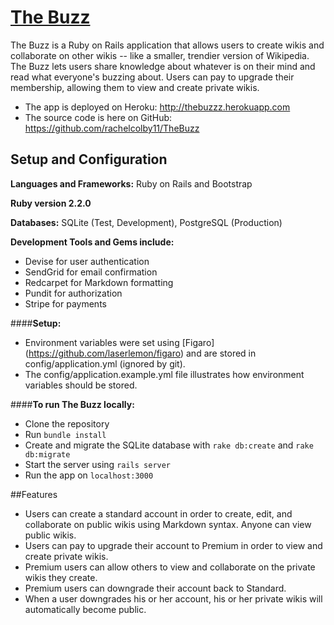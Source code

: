 # [The Buzz](http://thebuzzz.herokuapp.com)

The Buzz is a Ruby on Rails application that allows users to create wikis and collaborate on other wikis -- like a smaller, trendier version of Wikipedia. The Buzz lets users share knowledge about whatever is on their mind and read what everyone's buzzing about. Users can pay to upgrade their membership, allowing them to view and create private wikis. 

* The app is deployed on Heroku: http://thebuzzz.herokuapp.com
* The source code is here on GitHub: https://github.com/rachelcolby11/TheBuzz

## Setup and Configuration
**Languages and Frameworks:** 
Ruby on Rails and Bootstrap

**Ruby version 2.2.0**

**Databases:** SQLite (Test, Development), PostgreSQL (Production)

**Development Tools and Gems include:** 
* Devise for user authentication
* SendGrid for email confirmation
* Redcarpet for Markdown formatting
* Pundit for authorization
* Stripe for payments

####**Setup:**
* Environment variables were set using [Figaro] (https://github.com/laserlemon/figaro) and are stored in config/application.yml (ignored by git).
* The config/application.example.yml file illustrates how environment variables should be stored.

####**To run The Buzz locally:**
* Clone the repository
* Run `bundle install`
* Create and migrate the SQLite database with `rake db:create` and `rake db:migrate`
* Start the server using `rails server`
* Run the app on `localhost:3000`

##Features
* Users can create a standard account in order to create, edit, and collaborate on public wikis using Markdown syntax. Anyone can view public wikis.
* Users can pay to upgrade their account to Premium in order to view and create private wikis.
* Premium users can allow others to view and collaborate on the private wikis they create.
* Premium users can downgrade their account back to Standard.
* When a user downgrades his or her account, his or her private wikis will automatically become public. 
